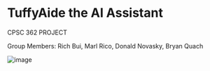 # TuffyAide the AI Assistant
CPSC 362 PROJECT

Group Members: Rich Bui, Marl Rico, Donald Novasky, Bryan Quach

![image](https://user-images.githubusercontent.com/92476689/195766471-00ae7db8-7406-41c7-a3f2-85a898de4aa5.png)

